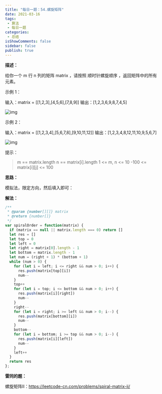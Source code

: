 ```yaml
---
title: "每日一题：54.螺旋矩阵"
date: 2021-03-16
tags:
 - 算法
 - 每日一题
categories:
 - 总结
isShowComments: false
sidebar: false
publish: true
---
```


**描述：**

给你一个 m 行 n 列的矩阵 matrix ，请按照 顺时针螺旋顺序 ，返回矩阵中的所有元素。

 

示例 1：

输入：matrix = [[1,2,3],[4,5,6],[7,8,9]]
输出：[1,2,3,6,9,8,7,4,5]

![img](https://assets.leetcode.com/uploads/2020/11/13/spiral1.jpg)

示例 2：

输入：matrix = [[1,2,3,4],[5,6,7,8],[9,10,11,12]]
输出：[1,2,3,4,8,12,11,10,9,5,6,7]

![img](https://assets.leetcode.com/uploads/2020/11/13/spiral.jpg)


提示：

> m == matrix.length
> n == matrix[i].length
> 1 <= m, n <= 10
> -100 <= matrix[i][j] <= 100

**思路：**

模拟法，限定方向，然后填入即可：

**解法：**

```javascript
/**
 * @param {number[][]} matrix
 * @return {number[]}
 */
var spiralOrder = function(matrix) {
  if (matrix == null || matrix.length === 0) return []
  let res = []
  let top = 0
  let left = 0
  let right = matrix[0].length - 1
  let bottom = matrix.length - 1
  let num = (right + 1) * (bottom + 1)
  while (num > 0) {
    for (let i = left; i <= right && num > 0; i++) {
      res.push(matrix[top][i])
      num--
    }
    top++
    for (let i = top; i <= bottom && num > 0; i++) {
      res.push(matrix[i][right])
      num--
    }
    right--
    for (let i = right; i >= left && num > 0; i--) {
      res.push(matrix[bottom][i])
      num--
    }
    bottom--
    for (let i = bottom; i >= top && num > 0; i--) {
      res.push(matrix[i][left])
      num--
    }
    left++
  }
  return res
};
```

**雷同的题：**

螺旋矩阵II：https://leetcode-cn.com/problems/spiral-matrix-ii/

